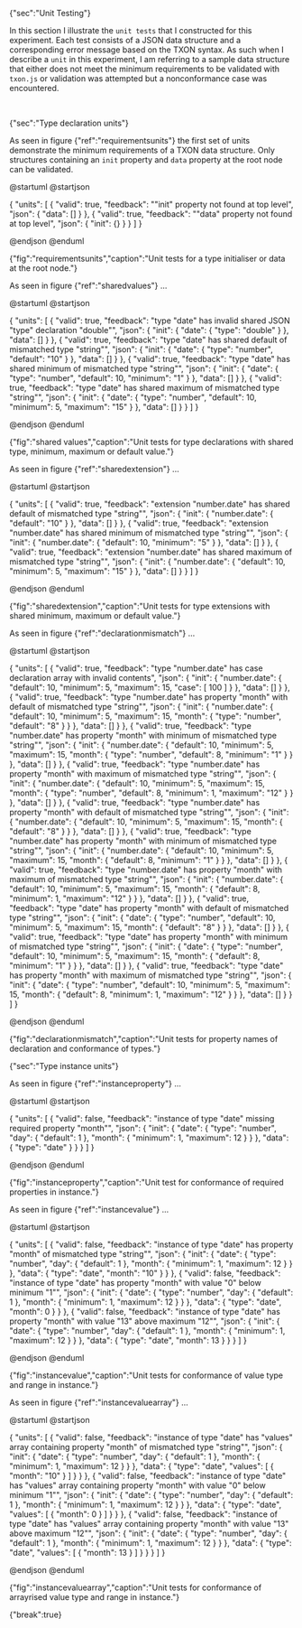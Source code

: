 {"sec":"Unit Testing"}

In this section I illustrate the `unit tests` that I constructed for this experiment. Each test consists of a JSON data structure and a corresponding error message based on the TXON syntax. As such when I describe a `unit` in this experiment, I am referring to a sample data structure that either does not meet the minimum requirements to be validated with `txon.js` or validation was attempted but a nonconformance case was encountered.

<br>

{"sec":"Type declaration units"}

As seen in figure {"ref":"requirementsunits"} the first set of units demonstrate the minimum requirements of a TXON data structure. Only structures containing an `init` property and `data` property at the root node can be validated.

@startuml
@startjson

<style>
jsonDiagram {
    BackGroundColor transparent
    node {
        BackGroundColor white
        highlight {
            BackGroundColor #ffdc7d
        }
    }
}
</style>

{
    "units": [
        {
            "valid": true,
            "feedback": "\"init\" property not found at top level",
            "json": {
                "data": []
            }
        },
        {
            "valid": true,
            "feedback": "\"data\" property not found at top level",
            "json": {
                "init": {}
            }
        }
    ]
}

@endjson
@enduml

{"fig":"requirementsunits","caption":"Unit tests for a type initialiser or data at the root node."}

As seen in figure {"ref":"sharedvalues"} ...

@startuml
@startjson

<style>
jsonDiagram {
    BackGroundColor transparent
    node {
        BackGroundColor white
        highlight {
            BackGroundColor #ffdc7d
        }
    }
}
</style>

{
    "units": [
        {
            "valid": true,
            "feedback": "type \"date\" has invalid shared JSON \"type\" declaration \"double\"",
            "json": {
                "init": {
                    "date": {
                        "type": "double"
                    }
                },
                "data": []
            }
        },
        {
            "valid": true,
            "feedback": "type \"date\" has shared default of mismatched type \"string\"",
            "json": {
                "init": {
                    "date": {
                        "type": "number",
                        "default": "10"
                    }
                },
                "data": []
            }
        },
        {
            "valid": true,
            "feedback": "type \"date\" has shared minimum of mismatched type \"string\"",
            "json": {
                "init": {
                    "date": {
                        "type": "number",
                        "default": 10,
                        "minimum": "1"
                    }
                },
                "data": []
            }
        },
        {
            "valid": true,
            "feedback": "type \"date\" has shared maximum of mismatched type \"string\"",
            "json": {
                "init": {
                    "date": {
                        "type": "number",
                        "default": 10,
                        "minimum": 5,
                        "maximum": "15"
                    }
                },
                "data": []
            }
        }
    ]
}

@endjson
@enduml

{"fig":"shared values","caption":"Unit tests for type declarations with shared type, minimum, maximum or default value."}

As seen in figure {"ref":"sharedextension"} ...

@startuml
@startjson

<style>
jsonDiagram {
    BackGroundColor transparent
    node {
        BackGroundColor white
        highlight {
            BackGroundColor #ffdc7d
        }
    }
}
</style>

{
    "units": [
        {
            "valid": true,
            "feedback": "extension \"number.date\" has shared default of mismatched type \"string\"",
            "json": {
                "init": {
                    "number.date": {
                        "default": "10"
                    }
                },
                "data": []
            }
        },
        {
            "valid": true,
            "feedback": "extension \"number.date\" has shared minimum of mismatched type \"string\"",
            "json": {
                "init": {
                    "number.date": {
                        "default": 10,
                        "minimum": "5"
                    }
                },
                "data": []
            }
        },
        {
            "valid": true,
            "feedback": "extension \"number.date\" has shared maximum of mismatched type \"string\"",
            "json": {
                "init": {
                    "number.date": {
                        "default": 10,
                        "minimum": 5,
                        "maximum": "15"
                    }
                },
                "data": []
            }
        }
    ]
}

@endjson
@enduml

{"fig":"sharedextension","caption":"Unit tests for type extensions with shared minimum, maximum or default value."}

As seen in figure {"ref":"declarationmismatch"} ...

@startuml
@startjson

<style>
jsonDiagram {
    BackGroundColor transparent
    node {
        BackGroundColor white
        highlight {
            BackGroundColor #ffdc7d
        }
    }
}
</style>

{
    "units": [
        {
            "valid": true,
            "feedback": "type \"number.date\" has case declaration array with invalid contents",
            "json": {
                "init": {
                    "number.date": {
                        "default": 10,
                        "minimum": 5,
                        "maximum": 15,
                        "case": [
                            100
                        ]
                    }
                },
                "data": []
            }
        },
        {
            "valid": true,
            "feedback": "type \"number.date\" has property \"month\" with default of mismatched type \"string\"",
            "json": {
                "init": {
                    "number.date": {
                        "default": 10,
                        "minimum": 5,
                        "maximum": 15,
                        "month": {
                            "type": "number",
                            "default": "8"
                        }
                    }
                },
                "data": []
            }
        },
        {
            "valid": true,
            "feedback": "type \"number.date\" has property \"month\" with minimum of mismatched type \"string\"",
            "json": {
                "init": {
                    "number.date": {
                        "default": 10,
                        "minimum": 5,
                        "maximum": 15,
                        "month": {
                            "type": "number",
                            "default": 8,
                            "minimum": "1"
                        }
                    }
                },
                "data": []
            }
        },
        {
            "valid": true,
            "feedback": "type \"number.date\" has property \"month\" with maximum of mismatched type \"string\"",
            "json": {
                "init": {
                    "number.date": {
                        "default": 10,
                        "minimum": 5,
                        "maximum": 15,
                        "month": {
                            "type": "number",
                            "default": 8,
                            "minimum": 1,
                            "maximum": "12"
                        }
                    }
                },
                "data": []
            }
        },
        {
            "valid": true,
            "feedback": "type \"number.date\" has property \"month\" with default of mismatched type \"string\"",
            "json": {
                "init": {
                    "number.date": {
                        "default": 10,
                        "minimum": 5,
                        "maximum": 15,
                        "month": {
                            "default": "8"
                        }
                    }
                },
                "data": []
            }
        },
        {
            "valid": true,
            "feedback": "type \"number.date\" has property \"month\" with minimum of mismatched type \"string\"",
            "json": {
                "init": {
                    "number.date": {
                        "default": 10,
                        "minimum": 5,
                        "maximum": 15,
                        "month": {
                            "default": 8,
                            "minimum": "1"
                        }
                    }
                },
                "data": []
            }
        },
        {
            "valid": true,
            "feedback": "type \"number.date\" has property \"month\" with maximum of mismatched type \"string\"",
            "json": {
                "init": {
                    "number.date": {
                        "default": 10,
                        "minimum": 5,
                        "maximum": 15,
                        "month": {
                            "default": 8,
                            "minimum": 1,
                            "maximum": "12"
                        }
                    }
                },
                "data": []
            }
        },
        {
            "valid": true,
            "feedback": "type \"date\" has property \"month\" with default of mismatched type \"string\"",
            "json": {
                "init": {
                    "date": {
                        "type": "number",
                        "default": 10,
                        "minimum": 5,
                        "maximum": 15,
                        "month": {
                            "default": "8"
                        }
                    }
                },
                "data": []
            }
        },
        {
            "valid": true,
            "feedback": "type \"date\" has property \"month\" with minimum of mismatched type \"string\"",
            "json": {
                "init": {
                    "date": {
                        "type": "number",
                        "default": 10,
                        "minimum": 5,
                        "maximum": 15,
                        "month": {
                            "default": 8,
                            "minimum": "1"
                        }
                    }
                },
                "data": []
            }
        },
        {
            "valid": true,
            "feedback": "type \"date\" has property \"month\" with maximum of mismatched type \"string\"",
            "json": {
                "init": {
                    "date": {
                        "type": "number",
                        "default": 10,
                        "minimum": 5,
                        "maximum": 15,
                        "month": {
                            "default": 8,
                            "minimum": 1,
                            "maximum": "12"
                        }
                    }
                },
                "data": []
            }
        }
    ]
}

@endjson
@enduml

{"fig":"declarationmismatch","caption":"Unit tests for property names of declaration and conformance of types."}

{"sec":"Type instance units"}

As seen in figure {"ref":"instanceproperty"} ...

@startuml
@startjson

<style>
jsonDiagram {
    BackGroundColor transparent
    node {
        BackGroundColor white
        highlight {
            BackGroundColor #ffdc7d
        }
    }
}
</style>

{
    "units": [
        {
            "valid": false,
            "feedback": "instance of type \"date\" missing required property \"month\"",
            "json": {
                "init": {
                    "date": {
                        "type": "number",
                        "day": {
                            "default": 1
                        },
                        "month": {
                            "minimum": 1,
                            "maximum": 12
                        }
                    }
                },
                "data": {
                    "type": "date"
                }
            }
        }
    ]
}

@endjson
@enduml

{"fig":"instanceproperty","caption":"Unit test for conformance of required properties in instance."}

As seen in figure {"ref":"instancevalue"} ...

@startuml
@startjson

<style>
jsonDiagram {
    BackGroundColor transparent
    node {
        BackGroundColor white
        highlight {
            BackGroundColor #ffdc7d
        }
    }
}
</style>

{
    "units": [
        {
            "valid": false,
            "feedback": "instance of type \"date\" has property \"month\" of mismatched type \"string\"",
            "json": {
                "init": {
                    "date": {
                        "type": "number",
                        "day": {
                            "default": 1
                        },
                        "month": {
                            "minimum": 1,
                            "maximum": 12
                        }
                    }
                },
                "data": {
                    "type": "date",
                    "month": "10"
                }
            }
        },
        {
            "valid": false,
            "feedback": "instance of type \"date\" has property \"month\" with value \"0\" below minimum \"1\"",
            "json": {
                "init": {
                    "date": {
                        "type": "number",
                        "day": {
                            "default": 1
                        },
                        "month": {
                            "minimum": 1,
                            "maximum": 12
                        }
                    }
                },
                "data": {
                    "type": "date",
                    "month": 0
                }
            }
        },
        {
            "valid": false,
            "feedback": "instance of type \"date\" has property \"month\" with value \"13\" above maximum \"12\"",
            "json": {
                "init": {
                    "date": {
                        "type": "number",
                        "day": {
                            "default": 1
                        },
                        "month": {
                            "minimum": 1,
                            "maximum": 12
                        }
                    }
                },
                "data": {
                    "type": "date",
                    "month": 13
                }
            }
        }
    ]
}

@endjson
@enduml

{"fig":"instancevalue","caption":"Unit tests for conformance of value type and range in instance."}

As seen in figure {"ref":"instancevaluearray"} ...

@startuml
@startjson

<style>
jsonDiagram {
    BackGroundColor transparent
    node {
        BackGroundColor white
        highlight {
            BackGroundColor #ffdc7d
        }
    }
}
</style>

{
    "units": [
        {
            "valid": false,
            "feedback": "instance of type \"date\" has \"values\" array containing property \"month\" of mismatched type \"string\"",
            "json": {
                "init": {
                    "date": {
                        "type": "number",
                        "day": {
                            "default": 1
                        },
                        "month": {
                            "minimum": 1,
                            "maximum": 12
                        }
                    }
                },
                "data": {
                    "type": "date",
                    "values": [
                        {
                            "month": "10"
                        }
                    ]
                }
            }
        },
        {
            "valid": false,
            "feedback": "instance of type \"date\" has \"values\" array containing property \"month\" with value \"0\" below minimum \"1\"",
            "json": {
                "init": {
                    "date": {
                        "type": "number",
                        "day": {
                            "default": 1
                        },
                        "month": {
                            "minimum": 1,
                            "maximum": 12
                        }
                    }
                },
                "data": {
                    "type": "date",
                    "values": [
                        {
                            "month": 0
                        }
                    ]
                }
            }
        },
        {
            "valid": false,
            "feedback": "instance of type \"date\" has \"values\" array containing property \"month\" with value \"13\" above maximum \"12\"",
            "json": {
                "init": {
                    "date": {
                        "type": "number",
                        "day": {
                            "default": 1
                        },
                        "month": {
                            "minimum": 1,
                            "maximum": 12
                        }
                    }
                },
                "data": {
                    "type": "date",
                    "values": [
                        {
                            "month": 13
                        }
                    ]
                }
            }
        }
    ]
}

@endjson
@enduml

{"fig":"instancevaluearray","caption":"Unit tests for conformance of arrayrised value type and range in instance."}

{"break":true}